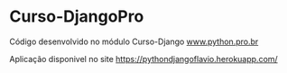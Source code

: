 # Curso-DjangoPro

Código desenvolvido no módulo Curso-Django  www.python.pro.br

Aplicação disponivel no site https://pythondjangoflavio.herokuapp.com/